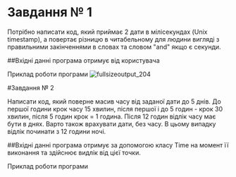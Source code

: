 # Завдання № 1

Потрібно написати код, який приймає 2 дати в мілісекундах (Unix timestamp), а повертає різницю в читабельному для людини вигляді з правильними закінченнями в словах та словом "and" якщо є секунди.

##Вхідні данні програма отримує від користувача

Приклад роботи програми
![fullsizeoutput_204](https://cloud.githubusercontent.com/assets/25896415/23121416/0818672a-f769-11e6-9e63-777824a9198e.jpeg)


#Завдання № 2

Написати код, який поверне масив часу від заданої дати до 5 днів. До першої години крок часу 15 хвилин, після першої і до 5 годин - крок 30 хвилин, після 5 годин крок = 1 година. Після 12 годин відлік часу має бути в днях. Варто також врахувати дати, без часу. В цьому випадку відлік починати з 12 години ночі. 

##Вхідні данні програма отримує за допомогою класу Time на момент її виконання та здійснює видлік від цієї точки.

Приклад роботи програми




